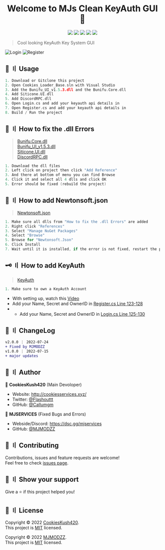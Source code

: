 <h1 align="center">Welcome to MJs Clean KeyAuth GUI 👋</h1>

<p align="center">
  <img src="https://img.shields.io/badge/version-1.0.0-blue.svg?cacheSeconds=2592000" >
  <img src="https://img.shields.io/badge/Maintained%3F-yes-green.svg" >
  <img src="https://img.shields.io/badge/license-MIT-yellow.svg" >
  <img src="https://img.shields.io/github/last-commit/MJMODZZ/Clean-KeyAuth-GUI">
  <a href="https://twitter.com/Flashouttt" target="_blank">
    <img src="https://img.shields.io/twitter/follow/Flashouttt.svg?style=social">
  </a>
</p>

> Cool looking KeyAuth Key System GUI


![Login](https://user-images.githubusercontent.com/99442285/179139527-ed3e48c4-68de-4301-8a59-d715063e0783.png)
![Register](https://user-images.githubusercontent.com/99442285/179139569-3dd3d1d2-caa5-46e3-8a5e-1b381f1254b4.png)


## 🚀 〢 Usage

```c
1. Download or Gitclone this project
2. Open Cookies_Loader_Base.sln with Visual Studio
3. Add the Bunifu_UI_v1.5.3.dll and the Bunifu.Core.dll
4. Add Siticone.UI.dll
5. Add DiscordRPC.dll
6. Open Login.cs and add your keyauth api details in
7. Open Register.cs and add your keyauth api details in
8. Build / Run the project
```

## 📃 〢 How to fix the .dll Errors

> [Bunifu.Core.dll](https://github.com/MJMODZZ/Clean-KeyAuth-GUI/raw/mainets/Bunifu.Core.dll) <br>
> [Bunifu_UI_v1.5.3.dll](https://github.com/MJMODZZ/Clean-KeyAuth-GUI/raw/main/Assets/Bunifu_UI_v1.5.3.dll) <br>
> [Siticone.UI.dll](https://github.com/MJMODZZ/Clean-KeyAuth-GUI/raw/main/Assets/Siticone.UI.dll) <br>
> [DiscordRPC.dll](https://github.com/MJMODZZ/Clean-KeyAuth-GUI/raw/main/Assets/DiscordRPC.dll) <br>

```c
1. Download the dll files
2. Left click on project then click "Add Reference"
3. And there at bottom of menu you can find Browse
4. Click it and select all 4 dlls and click OK
5. Error should be fixed (rebuild the project)
```

## 📃 〢 How to add Newtonsoft.json

> [Newtonsoft.json](https://www.nuget.org/packages/Newtonsoft.Json/) <br>

```c
1. Make sure all dlls from "How to fix the .dll Errors" are added
2. Right click "References"
3. Select "Manage NuGet Packages"
4. Select "Browse"
5. Browse for "Newtonsoft.Json"
6. Click Install
7. Wait until it is installed, if the error is not fixed, restart the project.
```

## 🗝️ 〢 How to add KeyAuth 

> [KeyAuth](https://keyauth.win/) <br>

```c
1. Make sure to own a KeyAuth Account
```
- With setting up, watch this [Video](https://www.youtube.com/watch?v=wBWufvLBWw4&t=2s) <br>
- Add your Name, Secret and OwnerID in [Register.cs Line 123-128](https://github.com/MJMODZZ/Clean-KeyAuth-GUI/blob/5bc84afc48074cda544a1396834d08d36caaea9d/Cookies_Loader_Base/Register.cs#L123) <br>
- - Add your Name, Secret and OwnerID in [Login.cs Line 125-130](https://github.com/MJMODZZ/Clean-KeyAuth-GUI/blob/5bc84afc48074cda544a1396834d08d36caaea9d/Cookies_Loader_Base/Login.cs#L125)  <br>


## 💭 〢 ChangeLog

```diff
v2.0.0 ⋮ 2022-07-24
+ Fixed by MJMODZZ
v1.0.0 ⋮ 2022-07-15
+ major updates

```

## 👤 〢 Author

 👤 **CookiesKush420**  (Main Devoloper)
- Website: http://cookiesservices.xyz/  
- Twitter: [@Flashouttt](https://twitter.com/Flashouttt)  
- GitHub: [@Callumgm](https://github.com/Callumgm)    

 👤 **MJSERVICES**  (Fixed Bugs and Errors)
 - Webside/Discord: https://dsc.gg/mjservices
 - GitHub: [@MJMODZZ](https://github.com/MJMODZZ) 


## 🤝 〢 Contributing
Contributions, issues and feature requests are welcome!<br />Feel free to check
[issues page](https://github.com/MJMODZZ/Clean-KeyAuth-GUI/issues).  


## 🌟 〢 Show your support
Give a ⭐️ if this project helped you! 


## 📝 〢 License
 Copyright © 2022
[CookiesKush420](https://github.com/Callumgm).<br />  This project is [MIT](https://github.com/Callumgm/Clean-GUI-Template/blob/master/LICENCE) licensed. 

Copyright © 2022
[MJMODZZ](https://github.com/MJMODZZ).<br />  This project is [MIT](https://github.com/MJMODZZ/Clean-KeyAuth-GUI/blob/master/LICENCE) licensed. 
